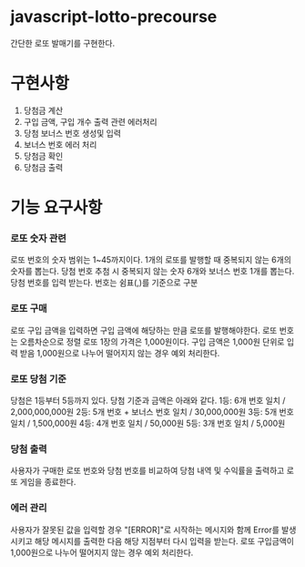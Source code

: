 # javascript-lotto-precourse
간단한 로또 발매기를 구현한다.

# 구현사항
1. 당첨금 계산
2. 구입 금액, 구입 개수 출력 관련 에러처리
3. 당첨 보너스 번호 생성및 입력
4. 보너스 번호 에러 처리
5. 당첨금 확인 
6. 당첨금 출력 
   
# 기능 요구사항

### 로또 숫자 관련
 
로또 번호의 숫자 범위는 1~45까지이다.
1개의 로또를 발행할 때 중복되지 않는 6개의 숫자를 뽑는다.
당첨 번호 추첨 시 중복되지 않는 숫자 6개와 보너스 번호 1개를 뽑는다.
당첨 번호를 입력 받는다. 번호는 쉼표(,)를 기준으로 구분

### 로또 구매

로또 구입 금액을 입력하면 구입 금액에 해당하는 만큼 로또를 발행해야한다.
로또 번호는 오름차순으로 정렬
로또 1장의 가격은 1,000원이다.
구입 금액은 1,000원 단위로 입력 받음
1,000원으로 나누어 떨어지지 않는 경우 예외 처리한다.

### 로또 당첨 기준

당첨은 1등부터 5등까지 있다. 당첨 기준과 금액은 아래와 같다.
1등: 6개 번호 일치 / 2,000,000,000원
2등: 5개 번호 + 보너스 번호 일치 / 30,000,000원
3등: 5개 번호 일치 / 1,500,000원
4등: 4개 번호 일치 / 50,000원
5등: 3개 번호 일치 / 5,000원

### 당첨 출력

사용자가 구매한 로또 번호와 당첨 번호를 비교하여 당첨 내역 및 수익률을 출력하고 로또 게임을 종료한다.

### 에러 관리 

사용자가 잘못된 값을 입력할 경우 "[ERROR]"로 시작하는 메시지와 함께 Error를 발생시키고 해당 메시지를 출력한 다음 해당 지점부터 다시 입력을 받는다.
로또 구입금액이 1,000원으로 나누어 떨어지지 않는 경우 예외 처리한다.
